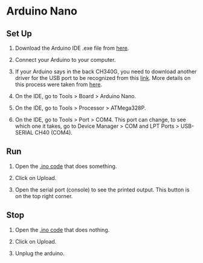 # Arduino Nano

## Set Up

1. Download the Arduino IDE .exe file from [here](https://www.arduino.cc/en/software).

2. Connect your Arduino to your computer.

3. If your Arduino says in the back CH340G, you need to download another driver for the USB port to be recognized from this [link](http://www.wch.cn/download/CH341SER_EXE.html). More details on this process were taken from [here](https://www.instructables.com/Arduino-Nano-USB-Not-Recognizing-Fix/).

4. On the IDE, go to Tools > Board > Arduino Nano.

5. On the IDE, go to Tools > Processor > ATMega328P.

6. On the IDE, go to Tools > Port > COM4. This port can change, to see which one it takes, go to Device Manager > COM and LPT Ports > USB-SERIAL CH40 (COM4).

## Run

1. Open the [.ino code](https://github.com/the-other-mariana/circuits-workshop/blob/master/session06/ultrasonic-prints/ultrasonic-prints.ino) that does something.

2. Click on Upload.

3. Open the serial port (console) to see the printed output. This button is on the top right corner.

## Stop

1. Open the [.ino code](https://github.com/the-other-mariana/circuits-workshop/blob/master/session06/null-sketch/null-sketch.ino) that does nothing.

2. Click on Upload.

3. Unplug the arduino.